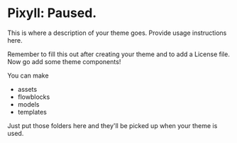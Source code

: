 # Pixyll: Paused. 

This is where a description of your theme goes.
Provide usage instructions here.

Remember to fill this out after creating your theme and to add a
License file. Now go add some theme components!

You can make

- assets
- flowblocks
- models
- templates

Just put those folders here and they'll be picked up when your
theme is used.
